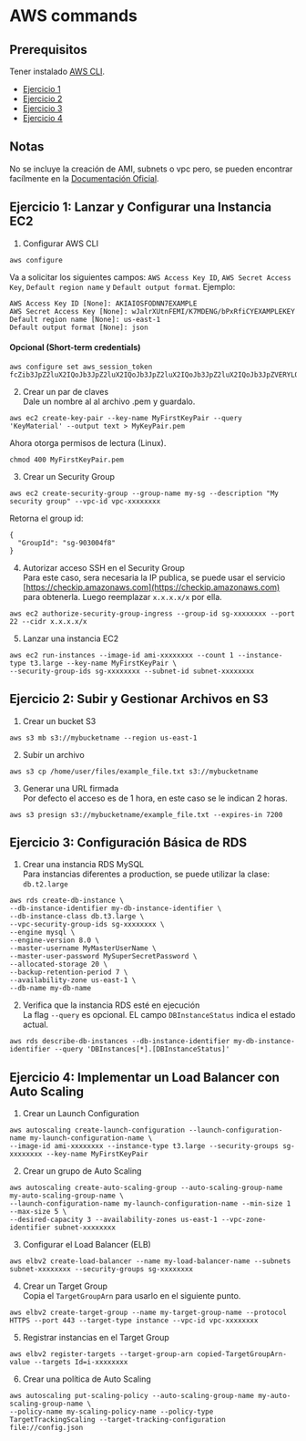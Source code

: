 # AWS commands

## Prerequisitos
Tener instalado [AWS CLI](https://docs.aws.amazon.com/es_es/cli/latest/userguide/getting-started-install.html).

- [Ejercicio 1](#ejercicio-1-lanzar-y-configurar-una-instancia-ec2)
- [Ejercicio 2](#ejercicio-2-subir-y-gestionar-archivos-en-s3)
- [Ejercicio 3](#ejercicio-3-configuración-básica-de-rds)
- [Ejercicio 4](#ejercicio-4-implementar-un-load-balancer-con-auto-scaling)

## Notas
No se incluye la creación de AMI, subnets o vpc pero, se pueden encontrar facílmente en la [Documentación Oficial](https://awscli.amazonaws.com/v2/documentation/api/latest/reference/index.html#available-services).

## Ejercicio 1: Lanzar y Configurar una Instancia EC2
1. Configurar AWS CLI
```
aws configure
```
Va a solicitar los siguientes campos: `AWS Access Key ID`, `AWS Secret Access Key`, `Default region name` y `Default output format`. Ejemplo:
```
AWS Access Key ID [None]: AKIAIOSFODNN7EXAMPLE
AWS Secret Access Key [None]: wJalrXUtnFEMI/K7MDENG/bPxRfiCYEXAMPLEKEY
Default region name [None]: us-east-1
Default output format [None]: json
```

#### Opcional (Short-term credentials)
```
aws configure set aws_session_token fcZib3JpZ2luX2IQoJb3JpZ2luX2IQoJb3JpZ2luX2IQoJb3JpZ2luX2IQoJb3JpZVERYLONGSTRINGEXAMPLE
```

2. Crear un par de claves\
Dale un nombre al al archivo .pem y guardalo.
```
aws ec2 create-key-pair --key-name MyFirstKeyPair --query 'KeyMaterial' --output text > MyKeyPair.pem
```
Ahora otorga permisos de lectura (Linux).
```
chmod 400 MyFirstKeyPair.pem
```

3. Crear un Security Group
```
aws ec2 create-security-group --group-name my-sg --description "My security group" --vpc-id vpc-xxxxxxxx
```
Retorna el group id:
```
{
  "GroupId": "sg-903004f8"
}
```

4. Autorizar acceso SSH en el Security Group\
Para este caso, sera necesaria la IP publica, se puede usar el servicio [https://checkip.amazonaws.com](https://checkip.amazonaws.com) para obtenerla. Luego reemplazar `x.x.x.x/x` por ella.
```
aws ec2 authorize-security-group-ingress --group-id sg-xxxxxxxx --port 22 --cidr x.x.x.x/x
```

5. Lanzar una instancia EC2
```
aws ec2 run-instances --image-id ami-xxxxxxxx --count 1 --instance-type t3.large --key-name MyFirstKeyPair \
--security-group-ids sg-xxxxxxxx --subnet-id subnet-xxxxxxxx
```

## Ejercicio 2: Subir y Gestionar Archivos en S3
1. Crear un bucket S3
```
aws s3 mb s3://mybucketname --region us-east-1
```
2. Subir un archivo
```
aws s3 cp /home/user/files/example_file.txt s3://mybucketname
```
3. Generar una URL firmada\
Por defecto el acceso es de 1 hora, en este caso se le indican 2 horas.
```
aws s3 presign s3://mybucketname/example_file.txt --expires-in 7200
```

## Ejercicio 3: Configuración Básica de RDS
1. Crear una instancia RDS MySQL\
Para instancias diferentes a production, se puede utilizar la clase: `db.t2.large`
```
aws rds create-db-instance \
--db-instance-identifier my-db-instance-identifier \
--db-instance-class db.t3.large \
--vpc-security-group-ids sg-xxxxxxxx \
--engine mysql \
--engine-version 8.0 \
--master-username MyMasterUserName \
--master-user-password MySuperSecretPassword \
--allocated-storage 20 \
--backup-retention-period 7 \
--availability-zone us-east-1 \
--db-name my-db-name
```
2. Verifica que la instancia RDS esté en ejecución\
La flag `--query` es opcional. EL campo `DBInstanceStatus` indica el estado actual.
```
aws rds describe-db-instances --db-instance-identifier my-db-instance-identifier --query 'DBInstances[*].[DBInstanceStatus]'
```

## Ejercicio 4: Implementar un Load Balancer con Auto Scaling
1. Crear un Launch Configuration
```
aws autoscaling create-launch-configuration --launch-configuration-name my-launch-configuration-name \
--image-id ami-xxxxxxxx --instance-type t3.large --security-groups sg-xxxxxxxx --key-name MyFirstKeyPair
```

2. Crear un grupo de Auto Scaling
```
aws autoscaling create-auto-scaling-group --auto-scaling-group-name my-auto-scaling-group-name \
--launch-configuration-name my-launch-configuration-name --min-size 1 --max-size 5 \
--desired-capacity 3 --availability-zones us-east-1 --vpc-zone-identifier subnet-xxxxxxxx
```

3. Configurar el Load Balancer (ELB)
```
aws elbv2 create-load-balancer --name my-load-balancer-name --subnets subnet-xxxxxxxx --security-groups sg-xxxxxxxx
```

4. Crear un Target Group\
Copia el `TargetGroupArn` para usarlo en el siguiente punto.
```
aws elbv2 create-target-group --name my-target-group-name --protocol HTTPS --port 443 --target-type instance --vpc-id vpc-xxxxxxxx
```

5. Registrar instancias en el Target Group
```
aws elbv2 register-targets --target-group-arn copied-TargetGroupArn-value --targets Id=i-xxxxxxxx
```

6. Crear una política de Auto Scaling
```
aws autoscaling put-scaling-policy --auto-scaling-group-name my-auto-scaling-group-name \
--policy-name my-scaling-policy-name --policy-type TargetTrackingScaling --target-tracking-configuration file://config.json
```
